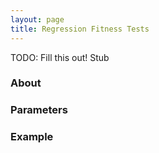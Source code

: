 ```yaml
---
layout: page
title: Regression Fitness Tests
---
```


TODO: Fill this out!
Stub

### About

### Parameters

### Example


